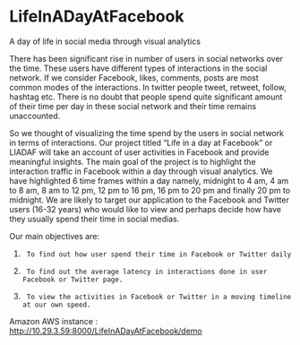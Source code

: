 # LifeInADayAtFacebook
A day of life in social media through visual analytics

There has been significant rise in number of users in social networks over the time. These users have different types of interactions in the social network. If we consider Facebook, likes, comments, posts are most common modes of the interactions. In twitter people tweet, retweet, follow, hashtag etc. There is no doubt that people spend quite significant amount of their time per day in these social network and their time remains unaccounted.

So we thought of visualizing the time spend by the users in social network in terms of interactions. Our project titled “Life in a day at Facebook” or LIADAF will take an account of user activities in Facebook and provide meaningful insights. The main goal of the project is to highlight the interaction traffic in Facebook within a day through visual analytics. We have highlighted 6 time frames within a day namely, midnight to 4 am, 4 am to 8 am, 8 am to 12 pm, 12 pm to 16 pm, 16 pm to 20 pm and finally 20 pm to midnight.
We are likely to target our application to the Facebook and Twitter users (16-32 years) who would like to view and perhaps decide how have they usually spend their time in social medias.

Our main objectives are:
1.      To find out how user spend their time in Facebook or Twitter daily
2.      To find out the average latency in interactions done in user Facebook or Twitter page.
3.      To view the activities in Facebook or Twitter in a moving timeline at our own speed.

Amazon AWS instance : http://10.29.3.59:8000/LifeInADayAtFacebook/demo
